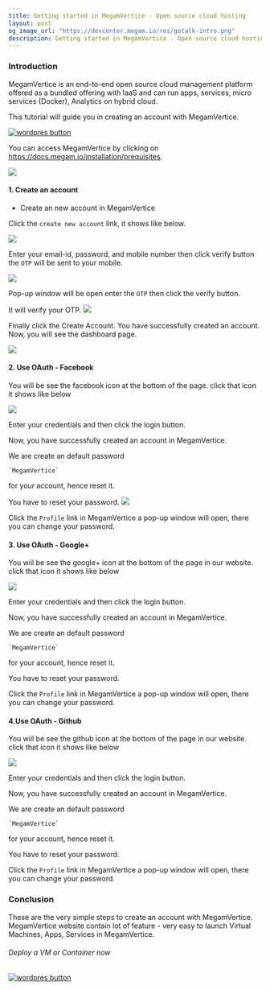 ```yaml
---
title: Getting started in MegamVertice - Open source cloud hosting
layout: post
og_image_url: "https://devcenter.megam.io/res/gotalk-intro.png"
description: Getting started in MegamVertice - Open source cloud hosting
---
```


### Introduction

MegamVertice is an end-to-end open source cloud management platform offered as a bundled offering with IaaS and can run apps, services, micro services (Docker), Analytics on hybrid cloud.

This tutorial will guide you in creating an account with MegamVertice.

<a href="https://docs.megam.io/installation/prequisites" target="_blank">
<img src="https://s3-ap-southeast-1.amazonaws.com/megampub/images/megamafrica/DEPLOY-TO-MEGAM-AFRICA-BIG1.png" alt="wordpres button" /></a>


You can access MegamVertice by clicking on https://docs.megam.io/installation/prequisites.

![](/content/images/2016/05/s1-1.png)

#### 1. Create an account

* Create an new account in MegamVertice

Click the `create new account` link, it shows like below.

![](/content/images/2016/05/s2.png)

Enter your email-id, password, and mobile number then click verify button the `OTP` will be sent to your mobile.

![](/content/images/2016/05/s3.png)

Pop-up window will be open enter the `OTP` then click the verify button.

It will verify your OTP.
![](/content/images/2016/05/s5.png)

Finally click the Create Account. You have successfully created an account. Now, you will see the dashboard page.

![](/content/images/2016/05/s6.png)

#### 2. Use OAuth - Facebook

You will be see the facebook icon at the bottom of the page. click that icon it shows like below

![](/content/images/2016/05/s1-1-1-1.png)

Enter your credentials and then click the login button.

Now, you have successfully created an account in MegamVertice.

We are create an default password

	`MegamVertice`

 for your account, hence reset it.

 You have to reset your password.
![](/content/images/2016/05/profile.jpg)

Click the `Profile` link in MegamVertice a pop-up window will open, there you can change your password.

#### 3. Use OAuth - Google+

You wiil be see the google+ icon at the bottom of the page in our website. click that icon it shows like below

![](/content/images/2016/05/signin.jpg)

Enter your credentials and then click the login button.

Now, you have successfully created an account in MegamVertice.

We are create an default password

	`MegamVertice`

 for your account, hence reset it.

 You have to reset your password.

 Click the `Profile` link in MegamVertice a pop-up window will open, there you can change your password.

#### 4.Use OAuth - Github

You wiil be see the github icon at the bottom of the page in our website. click that icon it shows like below

![](/content/images/2016/05/s1-3.png)

Enter your credentials and then click the login button.

Now, you have successfully created an account in MegamVertice.

We are create an default password

	`MegamVertice`

 for your account, hence reset it.

 You have to reset your password.

 Click the `Profile` link in MegamVertice a pop-up window will open, there you can change your password.


### Conclusion

These are the very simple steps to create an account with MegamVertice. MegamVertice website contain lot of feature - very easy to launch Virtual Machines, Apps, Services in MegamVertice.

###### Deploy a VM or Container now

<a href="https://docs.megam.io/installation/prequisites" target="_blank">
<img src="https://s3-ap-southeast-1.amazonaws.com/megampub/images/megamafrica/DEPLOY-TO-MEGAM-AFRICA-BIG1.png" alt="wordpres button" /></a>

